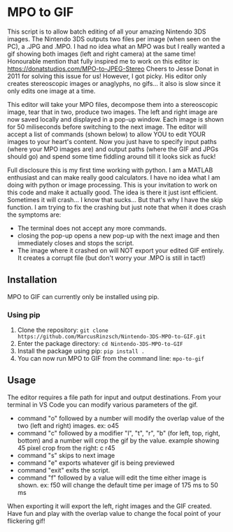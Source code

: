 # MPO to GIF

This script is to allow batch editing of all your amazing Nintendo 3DS images. 
The Nintendo 3DS outputs two files per image (when seen on the PC), a .JPG and .MPO. I had no idea what an MPO was but I really wanted a gif showing both images (left and right camera) at the same time! 
Honourable mention that fully inspired me to work on this editor is: https://donatstudios.com/MPO-to-JPEG-Stereo
Cheers to Jesse Donat in 2011 for solving this issue for us! However, I got picky. His editor only creates stereoscopic images or anaglyphs, no gifs... it also is slow since it only edits one image at a time. 

This editor will take your MPO files, decompose them into a stereoscopic image, tear that in two, produce two images. The left and right image are now saved locally and displayed in a pop-up window. Each image is shown for 50 miliseconds before switching to the next image.
The editor will accept a list of commands (shown below) to allow YOU to edit YOUR images to your heart's content. Now you just have to specify input paths (where your MPO images are) and output paths (where the GIF and JPGs should go) and spend some time fiddling around till it looks sick as fuck!

Full disclosure this is my first time working with python. I am a MATLAB enthusiast and can make really good calculators. I have no idea what I am doing with python or image processing. This is your invitation to work on this code and make it actually good. The idea is there it just isnt efficient.
Sometimes it will crash... I know that sucks... But that's why I have the skip function. I am trying to fix the crashing but just note that when it does crash the symptoms are:

- The terminal does not accept any more commands.
- closing the pop-up opens a new pop-up with the next image and then immediately closes and stops the script.
- The image where it crashed on will NOT export your edited GIF entirely. It creates a corrupt file (but don't worry your .MPO is still in tact!)

## Installation

MPO to GIF can currently only be installed using pip.

### Using pip

1. Clone the repository: `git clone https://github.com/MarcusRinzsch/Nintendo-3DS-MPO-to-GIF.git`
2. Enter the package directory: `cd Nintendo-3DS-MPO-to-GIF`
3. Install the package using pip: `pip install .`
4. You can now run MPO to GIF from the command line: `mpo-to-gif`

## Usage

The editor requires a file path for input and output destinations. 
From your terminal in VS Code you can modify various parameters of the gif.

- command "o" followed by a number will modify the overlap value of the two (left and right) images. ex: o45
- command "c" followed by a modifier "l", "t", "r", "b" (for left, top, right, bottom) and a number will crop the gif by the value. example showing 45 pixel crop from the right: c r45
- command "s" skips to next image
- command "e" exports whatever gif is being previewed
- command "exit" exits the script.
- command "f" followed by a value will edit the time either image is shown. ex: f50 will change the default time per image of 175 ms to 50 ms

When exporting it will export the left, right images and the GIF created. Have fun and play with the overlap value to change the focal point of your flickering gif!
